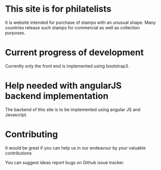 # This site is for philatelists

It is website intended for purchase of stamps with an unusual shape.
Many countries release such stamps for commercial as well as collection purposes.


# Current progress of development 
 
 Currently only the front end is implemented using bootstrap3.
 

# Help needed with angularJS backend implementation
 
The backend of this site is to be implemented using angular JS and Javascript.



# Contributing 

It would be great if you can help us in our endeavour by your valuable contributions

You can suggest ideas report bugs on Github issue tracker.
